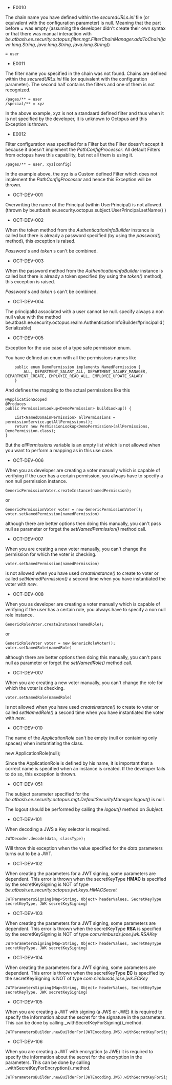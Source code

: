 * E0010

The chain name you have defined within the _securedURLs.ini_ file (or equivalent with the configuration parameter) is null. Meaning that the part before **=** was empty (assuming the developer didn't create their own syntax or that there was manual interaction with _be.atbash.ee.security.octopus.filter.mgt.FilterChainManager.addToChain(java.lang.String, java.lang.String, java.lang.String)_)

```
= user
```

* E0011

The filter name you specified in the chain was not found. Chains are defined within the _securedURLs.ini_ file (or equivalent with the configuration parameter). The second half contains the filters and one of them is not recognized.

```
/pages/** = user
/special/** = xyz
```

In the above example, xyz is not a standaard defined filter and thus when it is not specified by the developer, it is unknown to Octopus and this Exception is thrown.

* E0012

Filter configuration was specified for a Filter but the Filter doesn't accept it because it doesn't implement the _PathConfigProcessor_. All default Filters from octopus have this capability, but not all them is using it.

```
/pages/** = user, xyz[config]

```

In the example above, the xyz is a Custom defined Filter which does not implement the _PathConfigProcessor_ and hence this Exception will be thrown.



* OCT-DEV-001

Overwriting the name of the Principal (within UserPrincipal) is not allowed. (thrown by be.atbash.ee.security.octopus.subject.UserPrincipal.setName() )

* OCT-DEV-002

When the token method from the _AuthenticationInfoBuilder_ instance is called but there is already a password specified (by using the _password()_ method), this exception is raised.

_Password_ s and _token_ s can't be combined.


* OCT-DEV-003

When the password method from the _AuthenticationInfoBuilder_ instance is called but there is already a token specified (by using the _token()_ method), this exception is raised.

_Password_ s and _token_ s can't be combined.


* OCT-DEV-004

The principalId associated with a user cannot be null. specify always a non null value with the method be.atbash.ee.security.octopus.realm.AuthenticationInfoBuilder#principalId(Serializable)


* OCT-DEV-005

Exception for the use case of a type safe permission enum.

You have defined an enum with all the permissions names like

        public enum DemoPermission implements NamedPermission {
            ALL, DEPARTMENT_SALARY_ALL, DEPARTMENT_SALARY_MANAGER, DEPARTMENT_CREATE, EMPLOYEE_READ_ALL, EMPLOYEE_UPDATE_SALARY
        }

And defines the mapping to the actual permissions like this

    @ApplicationScoped
    @Produces
    public PermissionLookup<DemoPermission> buildLookup() {

        List<NamedDomainPermission> allPermissions = permissionService.getAllPermissions();
        return new PermissionLookup<DemoPermission>(allPermissions, DemoPermission.class);
    }

But the _allPermissions_ variable is an empty list which is not allowed when you want to perform a mapping as in this use case.

* OCT-DEV-006

When you as developer are creating a voter manually which is capable of verifying if the user has a certain permission, you always have to specify a non null permission instance.

    GenericPermissionVoter.createInstance(namedPermission);
    
or

    GenericPermissionVoter voter = new GenericPermissionVoter();
    voter.setNamedPermission(namedPermission)

although there are better options then doing this manually, you can't pass null as parameter or forget the _setNamedPermission()_ method call. 

* OCT-DEV-007

When you are creating a new voter manually, you can't change the permission for which the voter is checking.

    voter.setNamedPermission(namedPermission)

is not allowed when you have used _createInstance()_ to create to voter or called _setNamedPermission()_ a second time when you have instantiated the voter with _new_.
 
* OCT-DEV-008

When you as developer are creating a voter manually which is capable of verifying if the user has a certain role, you always have to specify a non null role instance.

    GenericRoleVoter.createInstance(namedRole);
    
or

    GenericRoleVoter voter = new GenericRoleVoter();
    voter.setNamedRole(namedRole)

although there are better options then doing this manually, you can't pass null as parameter or forget the _setNamedRole()_ method call. 

* OCT-DEV-007

When you are creating a new voter manually, you can't change the role for which the voter is checking.

    voter.setNamedRole(namedRole)

is not allowed when you have used _createInstance()_ to create to voter or called _setNamedRole()_ a second time when you have instantiated the voter with _new_.

* OCT-DEV-010

The name of the _ApplicationRole_ can't be empty (null or containing only spaces) when instantiating the class.

   new ApplicationRole(null);

Since the ApplicationRole is defined by his name, it is important that a correct name is specified when an instance is created. If the developer fails to do so, this exception is thrown.

* OCT-DEV-051

The subject parameter specified for the _be.atbash.ee.security.octopus.mgt.DefaultSecurityManager.logout()_ is null.

The logout should be performed by calling the _logout()_ method on _Subject_.

* OCT-DEV-101

When decoding a JWS a Key selector is required.

```
JWTDecoder.decode(data, classType);
```

Will throw this exception when the value specified for the _data_ parameters turns out to be a JWT.

* OCT-DEV-102

When creating the parameters for a JWT signing, some parameters are dependent. This error is thrown when the secretKeyType **HMAC** is specified by the secretKeySigning is NOT of type _be.atbash.ee.security.octopus.jwt.keys.HMACSecret_

 
```
JWTParametersSigning(Map<String, Object> headerValues, SecretKeyType secretKeyType, JWK secretKeySigning)
```

* OCT-DEV-103

When creating the parameters for a JWT signing, some parameters are dependent. This error is thrown when the secretKeyType **RSA** is specified by the secretKeySigning is NOT of type _com.nimbusds.jose.jwk.RSAKey_

 
```
JWTParametersSigning(Map<String, Object> headerValues, SecretKeyType secretKeyType, JWK secretKeySigning)
```

* OCT-DEV-104

When creating the parameters for a JWT signing, some parameters are dependent. This error is thrown when the secretKeyType **EC** is specified by the secretKeySigning is NOT of type _com.nimbusds.jose.jwk.ECKey_

 
```
JWTParametersSigning(Map<String, Object> headerValues, SecretKeyType secretKeyType, JWK secretKeySigning)
```

* OCT-DEV-105

When you are creating a JWT with signing (a JWS or JWE) it is required to specify the information about the secret for the signature in the parameters. This can be done by calling _withSecretKeyForSigning()_method.

```
JWTParametersBuilder.newBuilderFor(JWTEncoding.JWS).withSecretKeyForSigning().build();
```

* OCT-DEV-106

When you are creating a JWT with encryption (a JWE) it is required to specify the information about the secret for the encryption in the parameters. This can be done by calling _withSecretKeyForEncryption()_method.

```
JWTParametersBuilder.newBuilderFor(JWTEncoding.JWS).withSecretKeyForSigning().withSecretKeyForEncryption().build();
```

